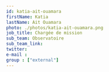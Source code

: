 ```yaml
---
id: katia-ait-ouamara
firstName: Katia
lastName: Ait Ouamara
photo: ./photos/katia-ait-ouamara.png
job_title: Chargée de mission
sub_team: Observatoire
sub_team_link:
twitter:
e-mail :
group : ["external"]
---
```

